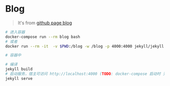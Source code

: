 # Blog

> It's from [github page blog](https://github.com/brianmaierjr/long-haul)

```bash
# 进入容器
docker-compose run --rm blog bash
# 或者
docker run --rm -it  -v $PWD:/blog -w /blog -p 4000:4000 jekyll/jekyll bash

# 容器中

# 编译
jekyll build
# 启动服务，宿主可访问 http://localhost:4000 (TODO: docker-compose 启动时 无法访问，暂时配置不出来)
jekyll serve
```


